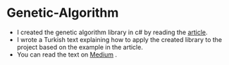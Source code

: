 # Genetic-Algorithm
- I created the genetic algorithm library in c# by reading the  [article](https://docplayer.biz.tr/14536665-Yrd-doc-dr-mehmet-cunkas.html). 
- I wrote a Turkish text explaining how to apply the created library to the project based on the example in the article. 
- You can read the text on  [Medium](https://mwltgr.medium.com/genetik-algoritma-c-%C3%A7al%C4%B1%C5%9Ft%C4%B1rma-71ba34d21150) .
